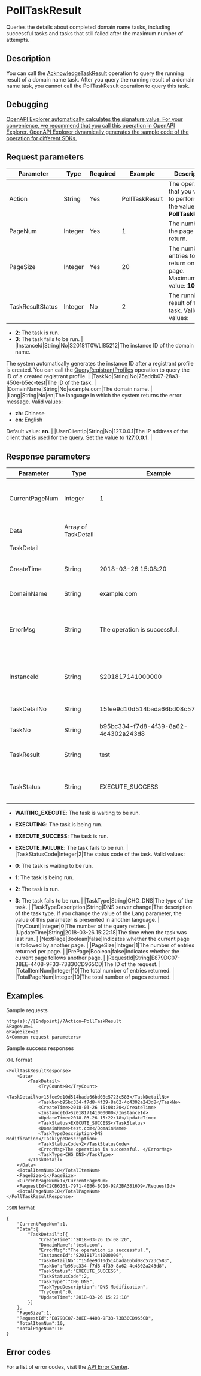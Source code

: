 # PollTaskResult

Queries the details about completed domain name tasks, including successful tasks and tasks that still failed after the maximum number of attempts.

## Description

You can call the [AcknowledgeTaskResult](~~69366~~) operation to query the running result of a domain name task. After you query the running result of a domain name task, you cannot call the PollTaskResult operation to query this task.

## Debugging

[OpenAPI Explorer automatically calculates the signature value. For your convenience, we recommend that you call this operation in OpenAPI Explorer. OpenAPI Explorer dynamically generates the sample code of the operation for different SDKs.](https://api.aliyun.com/#product=Domain&api=PollTaskResult&type=RPC&version=2018-01-29)

## Request parameters

|Parameter|Type|Required|Example|Description|
|---------|----|--------|-------|-----------|
|Action|String|Yes|PollTaskResult|The operation that you want to perform. Set the value to **PollTaskResult**. |
|PageNum|Integer|Yes|1|The number of the page to return. |
|PageSize|Integer|Yes|20|The number of entries to return on each page. Maximum value: **1000**. |
|TaskResultStatus|Integer|No|2|The running result of the task. Valid values:

-   **2**: The task is run.
-   **3**: The task fails to be run. |
|InstanceId|String|No|S20181T0WLI85212|The instance ID of the domain name.

The system automatically generates the instance ID after a registrant profile is created. You can call the [QueryRegistrantProfiles](~~67701~~) operation to query the ID of a created registrant profile. |
|TaskNo|String|No|75addb07-28a3-450e-b5ec-test|The ID of the task. |
|DomainName|String|No|example.com|The domain name. |
|Lang|String|No|en|The language in which the system returns the error message. Valid values:

-   **zh**: Chinese
-   **en**: English

Default value: **en**. |
|UserClientIp|String|No|127.0.0.1|The IP address of the client that is used for the query. Set the value to **127.0.0.1**. |

## Response parameters

|Parameter|Type|Example|Description|
|---------|----|-------|-----------|
|CurrentPageNum|Integer|1|The page number of the returned page. |
|Data|Array of TaskDetail| |The details of the tasks. |
|TaskDetail| | | |
|CreateTime|String|2018-03-26 15:08:20|The time when the task was created. |
|DomainName|String|example.com|The domain name. |
|ErrorMsg|String|The operation is successful.|The message that indicates the running result of the task. |
|InstanceId|String|S201817141000000|The instance ID of the domain name. |
|TaskDetailNo|String|15fee9d10d514bada66bd08c5723c583|The ID of the task details. |
|TaskNo|String|b95bc334-f7d8-4f39-8a62-4c4302a243d8|The ID of the task. |
|TaskResult|String|test|The running result of the task. |
|TaskStatus|String|EXECUTE\_SUCCESS|The status of the task. Valid values:

-   **WAITING\_EXECUTE**: The task is waiting to be run.
-   **EXECUTING**: The task is being run.
-   **EXECUTE\_SUCCESS**: The task is run.
-   **EXECUTE\_FAILURE**: The task fails to be run. |
|TaskStatusCode|Integer|2|The status code of the task. Valid values:

-   **0**: The task is waiting to be run.
-   **1**: The task is being run.
-   **2**: The task is run.
-   **3**: The task fails to be run. |
|TaskType|String|CHG\_DNS|The type of the task. |
|TaskTypeDescription|String|DNS server change|The description of the task type. If you change the value of the Lang parameter, the value of this parameter is presented in another language. |
|TryCount|Integer|0|The number of the query retries. |
|UpdateTime|String|2018-03-26 15:22:18|The time when the task was last run. |
|NextPage|Boolean|false|Indicates whether the current page is followed by another page. |
|PageSize|Integer|1|The number of entries returned per page. |
|PrePage|Boolean|false|Indicates whether the current page follows another page. |
|RequestId|String|E879DC07-38EE-4408-9F33-73B30CD965CD|The ID of the request. |
|TotalItemNum|Integer|10|The total number of entries returned. |
|TotalPageNum|Integer|10|The total number of pages returned. |

## Examples

Sample requests

```
http(s)://[Endpoint]/?Action=PollTaskResult
&PageNum=1
&PageSize=20
&<Common request parameters>
```

Sample success responses

`XML` format

```
<PollTaskResultResponse>
    <Data>
        <TaskDetail>
            <TryCount>0</TryCount>
            <TaskDetailNo>15fee9d10d514bada66bd08c5723c583</TaskDetailNo>
            <TaskNo>b95bc334-f7d8-4f39-8a62-4c4302a243d8</TaskNo>
            <CreateTime>2018-03-26 15:08:20</CreateTime>
            <InstanceId>S201817141000000</InstanceId>
            <UpdateTime>2018-03-26 15:22:18</UpdateTime>
            <TaskStatus>EXECUTE_SUCCESS</TaskStatus>
            <DomainName>test.com</DomainName>
            <TaskTypeDescription>DNS Modification</TaskTypeDescription>
            <TaskStatusCode>2</TaskStatusCode>
            <ErrorMsg>The operation is successful. </ErrorMsg>
            <TaskType>CHG_DNS</TaskType>
        </TaskDetail>
    </Data>
    <TotalItemNum>10</TotalItemNum>
    <PageSize>1</PageSize>
    <CurrentPageNum>1</CurrentPageNum>
    <RequestId>C2CB6161-7971-4EB6-BC16-92A2BA3816D9</RequestId>
    <TotalPageNum>10</TotalPageNum>
</PollTaskResultResponse>
```

`JSON` format

```
{
    "CurrentPageNum":1,
    "Data":{
        "TaskDetail":[{
            "CreateTime":"2018-03-26 15:08:20",
            "DomainName":"test.com",
            "ErrorMsg":"The operation is successful.",
            "InstanceId":"S201817141000000",
            "TaskDetailNo":"15fee9d10d514bada66bd08c5723c583",
            "TaskNo":"b95bc334-f7d8-4f39-8a62-4c4302a243d8",
            "TaskStatus":"EXECUTE_SUCCESS",
            "TaskStatusCode":2,
            "TaskType":"CHG_DNS",
            "TaskTypeDescription":"DNS Modification",
            "TryCount":0,
            "UpdateTime":"2018-03-26 15:22:18"
        }]
    },
    "PageSize":1,
    "RequestId":"E879DC07-38EE-4408-9F33-73B30CD965CD",
    "TotalItemNum":10,
    "TotalPageNum":10
}
```

## Error codes

For a list of error codes, visit the [API Error Center](https://error-center.alibabacloud.com/status/product/Domain).

